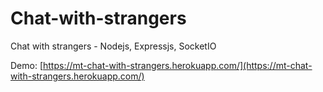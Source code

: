 # Chat-with-strangers

Chat with strangers - Nodejs, Expressjs, SocketIO

Demo: [https://mt-chat-with-strangers.herokuapp.com/](https://mt-chat-with-strangers.herokuapp.com/)
